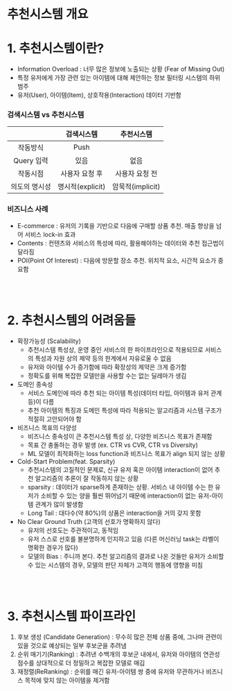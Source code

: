 추천시스템 개요
===

# 1. 추천시스템이란?
- Information Overload : 너무 많은 정보에 노출되는 상황 (Fear of Missing Out)
- 특정 유저에게 가장 관련 있는 아이템에 대해 제안하는 정보 필터링 시스템의 하위 범주
- 유저(User), 아이템(Item), 상호작용(Interaction) 데이터 기반함

### 검색시스템 vs 추천시스템
| |검색시스템|추천시스템|
|:------:|:-------:|:-------:|
|작동방식|Push||Pull|
|Query 입력|있음|없음|
|작동시점|사용자 요청 후|사용자 요청 전|
|의도의 명시성|명시적(explicit)|암묵적(implicit)|

### 비즈니스 사례
- E-commerce : 유저의 기록을 기반으로 다음에 구매할 상품 추천. 매출 향상을 넘어 서비스 lock-in 효과
- Contents : 컨텐츠와 서비스의 특성에 따라, 활용해야하는 데이터와 추천 접근법이 달라짐
- POI(Point Of Interest) : 다음에 방문할 장소 추천. 위치적 요소, 시간적 요소가 중요함  
<br />
<br />

# 2. 추천시스템의 어려움들
- 확장가능성 (Scalability)
    * 추천시스템 특성상, 운영 중인 서비스의 한 파이프라인으로 적용되므로 서비스의 특성과 자원 상의 제약 등의 한계에서 자유로울 수 없음
    * 유저와 아이템 수가 증가함에 따라 확장성의 제약은 크게 증가함
    * 정확도를 위해 복잡한 모델만을 사용할 수는 없는 딜레마가 생김
- 도메인 종속성 
    * 서비스 도메인에 따라 추천 되는 아이템 특성(데이터 타입, 아이템과 유저 관계 등)이 다름
    * 추천 아이템의 특징과 도메인 특성에 따라 적용되는 알고리즘과 시스템 구조가 적절히 고안되어야 함
- 비즈니스 목표의 다양성 
    * 비즈니스 종속성이 큰 추천시스템 특성 상, 다양한 비즈니스 목표가 존재함
    * 목표 간 충돌하는 경우 발생 (ex. CTR vs CVR, CTR vs Diversity)
    * ML 모델이 최적화하는 loss function과 비즈니스 목표가 align 되지 않는 상황
- Cold-Start Problem(feat. Sparsity)
    * 추천시스템의 고질적인 문제로, 신규 유저 혹은 아이템 interaction이 없어 추천 알고리즘의 추론이 잘 작동하지 않는 상황
    * sparsity : 데이터가 sparse하게 존재하는 상황. 서비스 내 아이템 수는 한 유저가 소비할 수 있는 양을 훨씬 뛰어넘기 때문에 interaction이 없는 유저-아이템 관계가 많이 발생함
    * Long Tail : 대다수(약 80%)의 상품은 interaction을 거의 갖지 못함
- No Clear Ground Truth (고객의 선호가 명확하지 않다)
    * 유저의 선호도는 주관적이고, 동적임
    * 유저 스스로 선호를 불분명하게 인지하고 있음 (다른 머신러닝 task는 라벨이 명확한 경우가 많다)
    * 모델의 Bias : 주니까 본다. 추천 알고리즘의 결과로 나온 것들만 유저가 소비할 수 있는 시스템의 경우, 모델의 판단 자체가 고객의 행동에 영향을 미침

<br />
<br />

# 3. 추천시스템 파이프라인
1) 후보 생성 (Candidate Generation) : 무수히 많은 전체 상품 중에, 그나마 관련이 있을 것으로 예상되는 일부 후보군을 추려냄
2) 순위 매기기(Ranking) : 추려낸 수백개의 후보군 내에서, 유저와 아이템의 연관성 점수를 상대적으로 더 정밀하고 복잡한 모델로 매김
3) 재정렬(ReRanking) : 순위를 매긴 유저-아이템 쌍 중에 유저와 무관하거나 비즈니스 목적에 맞지 않는 아이템을 제거함